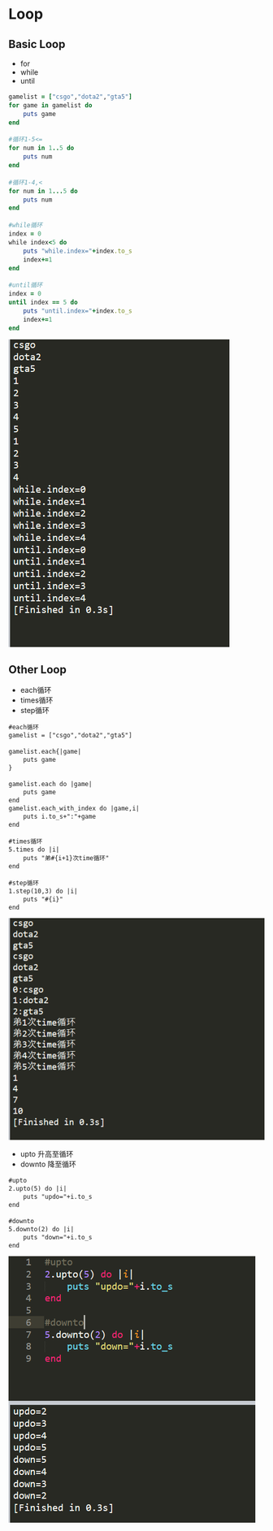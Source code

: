 # Loop

## Basic Loop

* for
* while
* until

```ruby
gamelist = ["csgo","dota2","gta5"]
for game in gamelist do
	puts game
end

#循环1-5<=
for num in 1..5 do
	puts num
end

#循环1-4,<
for num in 1...5 do
	puts num
end

#while循环
index = 0
while index<5 do
	puts "while.index="+index.to_s
	index+=1
end

#until循环
index = 0
until index == 5 do
	puts "until.index="+index.to_s
	index+=1
end
```

![](../.gitbook/assets/image%20%28105%29.png)

## Other Loop

* each循环
* times循环
* step循环

```text
#each循环
gamelist = ["csgo","dota2","gta5"]

gamelist.each{|game|
	puts game
}

gamelist.each do |game|
	puts game
end
gamelist.each_with_index do |game,i|
	puts i.to_s+":"+game
end

#times循环
5.times do |i|
	puts "弟#{i+1}次time循环"
end

#step循环
1.step(10,3) do |i|
	puts "#{i}"
end
```

![](../.gitbook/assets/image%20%2872%29.png)

* upto 升高至循环
* downto 降至循环

```text
#upto
2.upto(5) do |i|
	puts "updo="+i.to_s	
end

#downto
5.downto(2) do |i|
	puts "down="+i.to_s	
end
```

![](../.gitbook/assets/image%20%28133%29.png)

